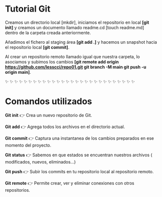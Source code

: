# Tutorial Git

Creamos un directorio local [mkdir], iniciamos el repositorio en local **[git init]** y creamos un documento llamado readme.cd [touch readme.md] dentro de la carpeta creada anteriormente.

Añadimos el fichero al staging área **[git add .]** y hacemos un snapshot hacia el repositorio local **[git commit]**.

Al crear un repositorio remoto llamado igual que nuestra carpeta, lo asociamos y subimos los cambios **[git remote add origin https://github.com/lesscci/repo01.git git branch -M main git push -u origin main]**.

:sparkles: :sparkles: :sparkles: :sparkles: :sparkles: :sparkles: :sparkles: :sparkles: :sparkles: :sparkles: :sparkles: :sparkles: :sparkles: :sparkles: :sparkles: :sparkles: :sparkles: :sparkles: :sparkles: :sparkles: :sparkles: :sparkles: :sparkles: :sparkles: :sparkles: :sparkles: :sparkles: :sparkles: 


# Comandos utilizados
**Git init** :point_right:  Crea un nuevo repositorio de Git.

**Git add** :point_right: Agrega todos los archivos en el directorio actual. 

**Git commit** :point_right: Captura una instantanea de los cambios preparados en ese momento del proyecto. 

**Git status** :point_right: Sabemos en que estados se encuentran nuestros archivos ( modificados, nuevos, eliminados...)

**Git push** :point_right: Subir los commits en tu repositorio local al repositorio remoto. 

**Git remote** :point_right: Permite crear, ver y eliminar conexiones con otros repositorios. 